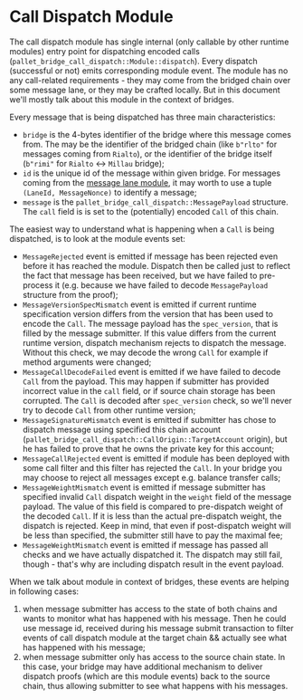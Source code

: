 # Call Dispatch Module

The call dispatch module has single internal (only callable by other runtime modules) entry point for dispatching encoded calls (`pallet_bridge_call_dispatch::Module::dispatch`). Every dispatch (successful or not) emits corresponding module event. The module has no any call-related requirements - they may come from the bridged chain over some message lane, or they may be crafted locally. But in this document we'll mostly talk about this module in the context of bridges.

Every message that is being dispatched has three main characteristics:
- `bridge` is the 4-bytes identifier of the bridge where this message comes from. The may be the identifier of the bridged chain (like `b"rlto"` for messages coming from `Rialto`), or the identifier of the bridge itself (`b"rimi"` for `Rialto` <-> `Millau` bridge);
- `id` is the unique id of the message within given bridge. For messages coming from the [message lane module](../message-lane/README.md), it may worth to use a tuple `(LaneId, MessageNonce)` to identify a message;
- `message` is the `pallet_bridge_call_dispatch::MessagePayload` structure. The `call` field is is set to the (potentially) encoded `Call` of this chain.

The easiest way to understand what is happening when a `Call` is being dispatched, is to look at the module events set:

- `MessageRejected` event is emitted if message has been rejected even before it has reached the module. Dispatch then be called just to reflect the fact that message has been received, but we have failed to pre-process it (e.g. because we have failed to decode `MessagePayload` structure from the proof);
- `MessageVersionSpecMismatch` event is emitted if current runtime specification version differs from the version that has been used to encode the `Call`. The message payload has the `spec_version`, that is filled by the message submitter. If this value differs from the current runtime version, dispatch mechanism rejects to dispatch the message. Without this check, we may decode the wrong `Call` for example if method arguments were changed;
- `MessageCallDecodeFailed` event is emitted if we have failed to decode `Call` from the payload. This may happen if submitter has provided incorrect value in the `call` field, or if source chain storage has been corrupted. The `Call` is decoded after `spec_version` check, so we'll never try to decode `Call` from other runtime version;
- `MessageSignatureMismatch` event is emitted if submitter has chose to dispatch message using specified this chain account (`pallet_bridge_call_dispatch::CallOrigin::TargetAccount` origin), but he has failed to prove that he owns the private key for this account;
- `MessageCallRejected` event is emitted if module has been deployed with some call filter and this filter has rejected the `Call`. In your bridge you may choose to reject all messages except e.g. balance transfer calls;
- `MessageWeightMismatch` event is emitted if message submitter has specified invalid `Call` dispatch weight in the `weight` field of the message payload. The value of this field is compared to pre-dispatch weight of the decoded `Call`. If it is less than the actual pre-dispatch weight, the dispatch is rejected. Keep in mind, that even if post-dispatch weight will be less than specified, the submitter still have to pay the maximal fee;
- `MessageWeightMismatch` event is emitted if message has passed all checks and we have actually dispatched it. The dispatch may still fail, though - that's why are including dispatch result in the event payload.

When we talk about module in context of bridges, these events are helping in following cases:
1) when message submitter has access to the state of both chains and wants to monitor what has happened with his message. Then he could use message id, received during his message submit transaction to filter events of call dispatch module at the target chain && actually see what has happened with his message;
2) when message submitter only has access to the source chain state. In this case, your bridge may have additional mechanism to deliver dispatch proofs (which are this module events) back to the source chain, thus allowing submitter to see what happens with his messages.
